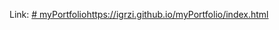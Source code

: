 Link: [# myPortfolio](https://igrzi.github.io/myPortfolio/index.html)https://igrzi.github.io/myPortfolio/index.html
